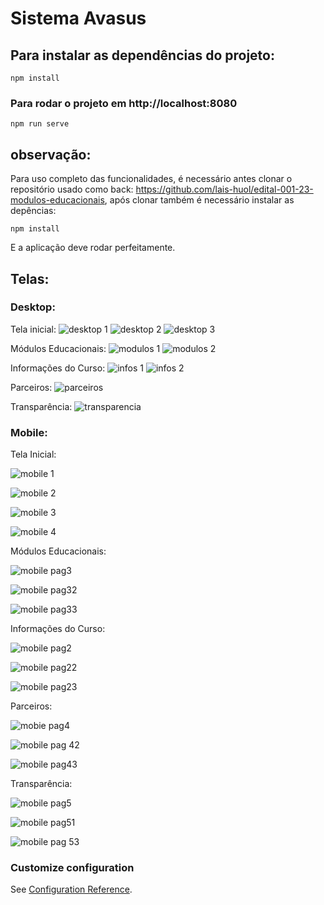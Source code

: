 # Sistema Avasus

## Para instalar as dependências do projeto:
```
npm install
```

### Para rodar o projeto em http://localhost:8080
```
npm run serve
```
## observação:
Para uso completo das funcionalidades, é necessário antes clonar o repositório usado como back: https://github.com/lais-huol/edital-001-23-modulos-educacionais, após clonar também é necessário instalar as depências:
```
npm install
```
E a aplicação deve rodar perfeitamente.

## Telas:


### Desktop:
Tela inicial:
![desktop 1](https://user-images.githubusercontent.com/70917640/211425876-02011d9b-5078-487d-bf57-bd2e3e50c4be.png)
![desktop 2](https://user-images.githubusercontent.com/70917640/211425878-a4f5cba0-d522-4406-a4c3-0161349bb284.png)
![desktop 3](https://user-images.githubusercontent.com/70917640/211425882-4c7b3cdf-2d71-41cc-a185-4110a411510d.png)

Módulos Educacionais:
![modulos 1](https://user-images.githubusercontent.com/70917640/211425901-5919d1a9-dbe6-405f-81af-31ad33bd018a.png)
![modulos 2](https://user-images.githubusercontent.com/70917640/211425904-9eada2d9-6b28-48fa-af6f-0d97cea88d71.png)

Informações do Curso:
![infos 1](https://user-images.githubusercontent.com/70917640/211425883-c8d8c34d-858b-43bf-9356-df52f3eccd46.png)
![infos 2](https://user-images.githubusercontent.com/70917640/211425885-e1c445d5-55c9-447f-881f-2b22b938dc8a.png)

Parceiros:
![parceiros](https://user-images.githubusercontent.com/70917640/211425907-134cdd3c-5381-44a3-8d33-284a48ebf795.png)

Transparência:
![transparencia](https://user-images.githubusercontent.com/70917640/211425911-4db4c2c1-d2cf-463d-9f6b-3c9fdc9ae68a.png)

### Mobile:
Tela Inicial:

![mobile 1](https://user-images.githubusercontent.com/70917640/216196602-5dd1dc24-0112-4813-b03d-27ceec6b1a82.png)

![mobile 2](https://user-images.githubusercontent.com/70917640/216196607-052fd6af-c782-4bcd-9906-2b577df1a4e8.png)

![mobile 3](https://user-images.githubusercontent.com/70917640/216196609-676f0724-5de2-438a-8b4c-0d625dae348a.png)

![mobile 4](https://user-images.githubusercontent.com/70917640/216196612-de073fe8-70c2-4481-95de-881468489d51.png)


Módulos Educacionais:

![mobile pag3](https://user-images.githubusercontent.com/70917640/216197276-01873ebb-d355-40d3-9d09-18f6fde107b6.png)

![mobile pag32](https://user-images.githubusercontent.com/70917640/216197283-4ff04112-d52f-4e3e-ad7f-970408c30096.png)

![mobile pag33](https://user-images.githubusercontent.com/70917640/216197286-1432de0c-c030-4fe4-9102-948e7624c137.png)


Informações do Curso:

![mobile pag2](https://user-images.githubusercontent.com/70917640/216197273-ae869ae8-1f26-4acd-b9ee-59ed59e7f3be.png)

![mobile pag22](https://user-images.githubusercontent.com/70917640/216197278-7f2750f8-7a1c-4217-b081-c1fcdb462089.png)

![mobile pag23](https://user-images.githubusercontent.com/70917640/216197279-c04d90e6-aaaa-4eda-87fd-e69fa6e9842a.png)


Parceiros:

![mobie pag4](https://user-images.githubusercontent.com/70917640/216197267-e17ed1f1-0b85-4493-9197-2363f6cf14b1.png)

![mobile pag 42](https://user-images.githubusercontent.com/70917640/216197269-255d4b28-3e8e-4615-9bb1-86446a377456.png)

![mobile pag43](https://user-images.githubusercontent.com/70917640/216197289-56b6ed97-8425-400c-81a5-89330215ba10.png)


Transparência:

![mobile pag5](https://user-images.githubusercontent.com/70917640/216197277-69cb4a22-1842-4970-a6ea-99e9f0f8c1c2.png)

![mobile pag51](https://user-images.githubusercontent.com/70917640/216197290-5da0b433-589d-4e2b-95f6-f4c935980d1e.png)

![mobile pag 53](https://user-images.githubusercontent.com/70917640/216197272-83b7d39e-50cd-4c09-8b7c-b285c3648c1d.png)



### Customize configuration
See [Configuration Reference](https://cli.vuejs.org/config/).
